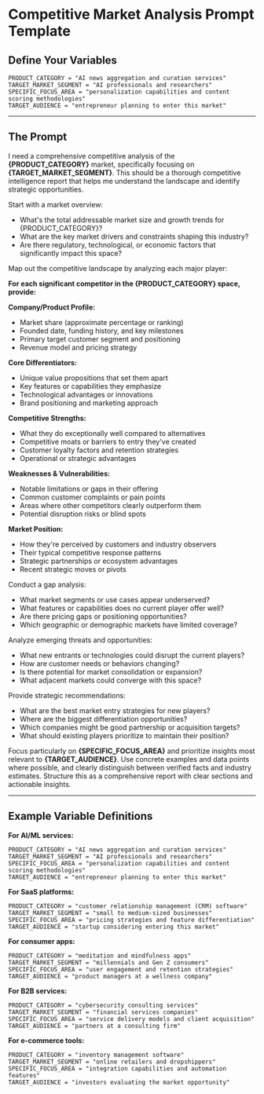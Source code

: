 # Competitive Market Analysis Prompt Template

## Define Your Variables
```
PRODUCT_CATEGORY = "AI news aggregation and curation services"
TARGET_MARKET_SEGMENT = "AI professionals and researchers"
SPECIFIC_FOCUS_AREA = "personalization capabilities and content scoring methodologies"
TARGET_AUDIENCE = "entrepreneur planning to enter this market"
```

---

## The Prompt

I need a comprehensive competitive analysis of the **{PRODUCT_CATEGORY}** market, specifically focusing on **{TARGET_MARKET_SEGMENT}**. This should be a thorough competitive intelligence report that helps me understand the landscape and identify strategic opportunities.

Start with a market overview:
- What's the total addressable market size and growth trends for {PRODUCT_CATEGORY}?
- What are the key market drivers and constraints shaping this industry?
- Are there regulatory, technological, or economic factors that significantly impact this space?

Map out the competitive landscape by analyzing each major player:

**For each significant competitor in the {PRODUCT_CATEGORY} space, provide:**

**Company/Product Profile:**
- Market share (approximate percentage or ranking)
- Founded date, funding history, and key milestones
- Primary target customer segment and positioning
- Revenue model and pricing strategy

**Core Differentiators:**
- Unique value propositions that set them apart
- Key features or capabilities they emphasize
- Technological advantages or innovations
- Brand positioning and marketing approach

**Competitive Strengths:**
- What they do exceptionally well compared to alternatives
- Competitive moats or barriers to entry they've created
- Customer loyalty factors and retention strategies
- Operational or strategic advantages

**Weaknesses & Vulnerabilities:**
- Notable limitations or gaps in their offering
- Common customer complaints or pain points
- Areas where other competitors clearly outperform them
- Potential disruption risks or blind spots

**Market Position:**
- How they're perceived by customers and industry observers
- Their typical competitive response patterns
- Strategic partnerships or ecosystem advantages
- Recent strategic moves or pivots

Conduct a gap analysis:
- What market segments or use cases appear underserved?
- What features or capabilities does no current player offer well?
- Are there pricing gaps or positioning opportunities?
- Which geographic or demographic markets have limited coverage?

Analyze emerging threats and opportunities:
- What new entrants or technologies could disrupt the current players?
- How are customer needs or behaviors changing?
- Is there potential for market consolidation or expansion?
- What adjacent markets could converge with this space?

Provide strategic recommendations:
- What are the best market entry strategies for new players?
- Where are the biggest differentiation opportunities?
- Which companies might be good partnership or acquisition targets?
- What should existing players prioritize to maintain their position?

Focus particularly on **{SPECIFIC_FOCUS_AREA}** and prioritize insights most relevant to **{TARGET_AUDIENCE}**. Use concrete examples and data points where possible, and clearly distinguish between verified facts and industry estimates. Structure this as a comprehensive report with clear sections and actionable insights.

---

## Example Variable Definitions

**For AI/ML services:**
```
PRODUCT_CATEGORY = "AI news aggregation and curation services"
TARGET_MARKET_SEGMENT = "AI professionals and researchers"
SPECIFIC_FOCUS_AREA = "personalization capabilities and content scoring methodologies"
TARGET_AUDIENCE = "entrepreneur planning to enter this market"
```

**For SaaS platforms:**
```
PRODUCT_CATEGORY = "customer relationship management (CRM) software"
TARGET_MARKET_SEGMENT = "small to medium-sized businesses"
SPECIFIC_FOCUS_AREA = "pricing strategies and feature differentiation"
TARGET_AUDIENCE = "startup considering entering this market"
```

**For consumer apps:**
```
PRODUCT_CATEGORY = "meditation and mindfulness apps"
TARGET_MARKET_SEGMENT = "millennials and Gen Z consumers"
SPECIFIC_FOCUS_AREA = "user engagement and retention strategies"
TARGET_AUDIENCE = "product managers at a wellness company"
```

**For B2B services:**
```
PRODUCT_CATEGORY = "cybersecurity consulting services"
TARGET_MARKET_SEGMENT = "financial services companies"
SPECIFIC_FOCUS_AREA = "service delivery models and client acquisition"
TARGET_AUDIENCE = "partners at a consulting firm"
```

**For e-commerce tools:**
```
PRODUCT_CATEGORY = "inventory management software"
TARGET_MARKET_SEGMENT = "online retailers and dropshippers"
SPECIFIC_FOCUS_AREA = "integration capabilities and automation features"
TARGET_AUDIENCE = "investors evaluating the market opportunity"
```